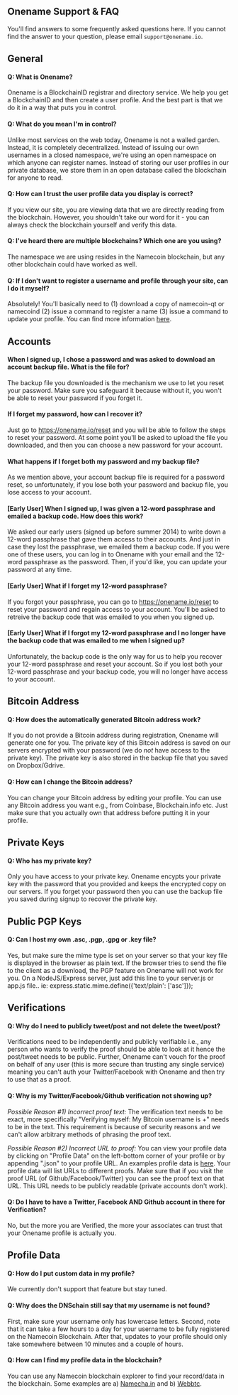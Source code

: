 ## Onename Support & FAQ

You'll find answers to some frequently asked questions here. If you cannot find the answer to your question, please email `support@onename.io`.

## General

#### Q: What is Onename?

Onename is a BlockchainID registrar and directory service. We help you get a BlockchainID and then create a user profile. And the best part is that we do it in a way that puts you in control.

#### Q: What do you mean I'm in control?

Unlike most services on the web today, Onename is not a walled garden. Instead, it is completely decentralized. Instead of issuing our own usernames in a closed namespace, we're using an open namespace on which anyone can register names. Instead of storing our user profiles in our private database, we store them in an open database called the blockchain for anyone to read.

#### Q: How can I trust the user profile data you display is correct?

If you view our site, you are viewing data that we are directly reading from the blockchain. However, you shouldn't take our word for it - you can always check the blockchain yourself and verify this data.

#### Q: I've heard there are multiple blockchains? Which one are you using?

The namespace we are using resides in the Namecoin blockchain, but any other blockchain could have worked as well.

#### Q: If I don't want to register a username and profile through your site, can I do it myself?

Absolutely! You'll basically need to (1) download a copy of namecoin-qt or namecoind (2) issue a command to register a name (3) issue a command to update your profile. You can find more information [here](https://github.com/blockstack/registrar).

## Accounts

#### When I signed up, I chose a password and was asked to download an account backup file. What is the file for?

The backup file you downloaded is the mechanism we use to let you reset your password. Make sure you safeguard it because without it, you won't be able to reset your password if you forget it.

#### If I forget my password, how can I recover it?

Just go to https://onename.io/reset and you will be able to follow the steps to reset your password. At some point you'll be asked to upload the file you downloaded, and then you can choose a new password for your account.

#### What happens if I forget both my password and my backup file?

As we mention above, your account backup file is required for a password reset, so unfortunately, if you lose both your password and backup file, you lose access to your account.

#### [Early User] When I signed up, I was given a 12-word passphrase and emailed a backup code. How does this work?

We asked our early users (signed up before summer 2014) to write down a 12-word passphrase that gave them access to their accounts. And just in case they lost the passphrase, we emailed them a backup code. If you were one of these users, you can log in to Onename with your email and the 12-word passphrase as the password. Then, if you'd like, you can update your password at any time.

#### [Early User] What if I forget my 12-word passphrase?

If you forgot your passphrase, you can go to https://onename.io/reset to reset your password and regain access to your account. You'll be asked to retreive the backup code that was emailed to you when you signed up.

#### [Early User] What if I forgot my 12-word passphrase and I no longer have the backup code that was emailed to me when I signed up?

Unfortunately, the backup code is the only way for us to help you recover your 12-word passphrase and reset your account. So if you lost both your 12-word passphrase and your backup code, you will no longer have access to your account.

## Bitcoin Address

#### Q: How does the automatically generated Bitcoin address work?</a>

If you do not provide a Bitcoin address during registration, Onename will generate one for you. The private key of this Bitcoin address is saved on our servers encrypted with your password (we do *not* have access to the private key). The private key is also stored in the backup file that you saved on Dropbox/Gdrive.

#### Q: How can I change the Bitcoin address?</a>

You can change your Bitcoin address by editing your profile. You can use any Bitcoin address you want e.g., from Coinbase, Blockchain.info etc. Just make sure that you actually own that address before putting it in your profile.

## Private Keys

#### Q: Who has my private key? 

Only you have access to your private key. Onename encypts your private key with the password that you provided and keeps the encrypted copy on our servers. If you forget your password then you can use the backup file you saved during signup to recover the private key. 

## Public PGP Keys

#### Q: Can I host my own .asc, .pgp, .gpg or .key file? 

Yes, but make sure the mime type is set on your server so that your key file is displayed in the browser as plain text. If the browser tries to send the file to the client as a download, the PGP feature on Onename will not work for you. On a NodeJS/Express server, just add this line to your server.js or app.js file.. ie: 
express.static.mime.define({'text/plain': ['asc']});

## Verifications

#### Q: Why do I need to publicly tweet/post and not delete the tweet/post?

Verifications need to be independently and publicly verifiable i.e., any person who wants to verify the proof should be able to look at it hence the post/tweet needs to be public. Further, Onename can't vouch for the proof on behalf of any user (this is more secure than trusting any single service) meaning you can't auth your Twitter/Facebook with Onename and then try to use that as a proof.

#### Q: Why is my Twitter/Facebook/Github verification not showing up?

*Possible Reason #1) Incorrect proof text:* The verification text needs to be exact, more specifically "Verifying myself: My Bitcoin username is +<username>" needs to be in the text. This requirement is because of security reasons and we can't allow arbitrary methods of phrasing the proof text. 

*Possible Reason #2) Incorrect URL to proof:* You can view your profile data by clicking on "Profile Data" on the left-bottom corner of your profile or by appending ".json" to your profile URL. An examples profile data is [here](https://onename.io/barrysilbert.json). Your profile data will list URLs to different proofs. Make sure that if you visit the proof URL (of Github/Facebook/Twitter) you can see the proof text on that URL. This URL needs to be publicly readable (private accounts don't work). 

#### Q: Do I have to have a Twitter, Facebook AND Github account in there for Verification?

No, but the more you are Verified, the more your associates can trust that your Onename profile is actually you.

## Profile Data

#### Q: How do I put custom data in my profile?

We currently don't support that feature but stay tuned.

#### Q: Why does the DNSchain still say that my username is not found?

First, make sure your username only has lowercase letters. Second, note that it can take a few hours to a day for your username to be fully registered on the Namecoin Blockchain. After that, updates to your profile should only take somewhere between 10 minutes and a couple of hours.

#### Q: How can I find my profile data in the blockchain? 

You can use any Namecoin blockchain explorer to find your record/data in the blockchain. Some examples are a) [Namecha.in](http://namecha.in/name/u/barrysilbert) and b) [Webbtc](http://namecoin.webbtc.com/name/u/barrysilbert).
